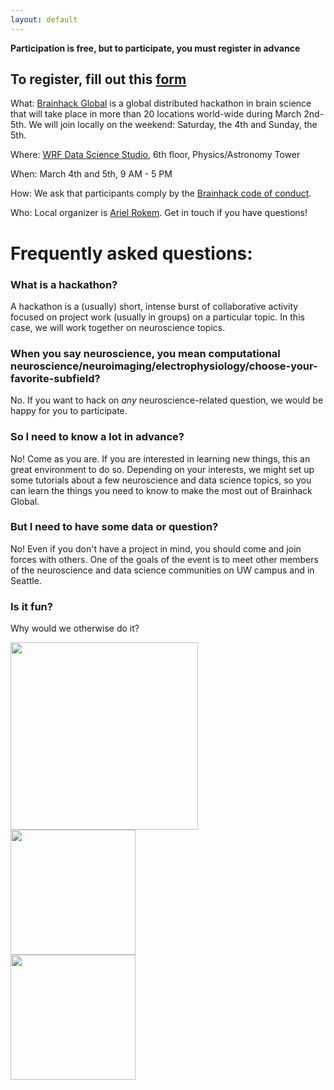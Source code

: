 ```yaml
---
layout: default
---
```


**Participation is free, but to participate, you must register in advance**

## To register, fill out this [form](https://goo.gl/forms/gLolsdmnFYwonPwC2)

What: [Brainhack Global](http://events.brainhack.org/global2017/) is a global
distributed hackathon in brain science that will take place in more than 20
locations world-wide during March 2nd-5th. We will join locally on the weekend:
Saturday, the 4th and Sunday, the 5th.

Where: [WRF Data Science Studio](http://escience.washington.edu/wrf-data-science-studio/), 6th floor, Physics/Astronomy Tower

When: March 4th and 5th, 9 AM - 5 PM

How: We ask that participants comply by the [Brainhack code of conduct](http://events.brainhack.org/global2017/codeofconduct.html).

Who: Local organizer is [Ariel Rokem](http://arokem.org/). Get in touch if you have questions!

# Frequently asked questions:

### What is a hackathon?

A hackathon is a (usually) short, intense burst of collaborative activity
focused on project work (usually in groups) on a particular topic. In this case, we will work together on neuroscience topics.

### When you say neuroscience, you mean computational neuroscience/neuroimaging/electrophysiology/choose-your-favorite-subfield?

No. If you want to hack on *any* neuroscience-related question, we would be happy for you to participate.  

### So I need to know a lot in advance?

No! Come as you are. If you are interested in learning new things, this an great
environment to do so. Depending on your interests, we might set up some
tutorials about a few neuroscience and data science topics, so you can learn the
things you need to know to make the most out of Brainhack Global.

### But I need to have some data or question?

No! Even if you don't have a project in mind, you should come and join forces
with others. One of the goals of the event is to meet other members of the
neuroscience and data science communities on UW campus and in Seattle.


### Is it fun?

Why would we otherwise do it?


<div class="row">
<div class="col-md-4">
<a href="http://escience.washington.edu"><image src="../images/eScience_Logo_PMS.png" width=300></a>
</div>
<div class="col-md-4">
<a href="http://www.moore.org"><image src="../images/MooreFdn.png" width=200></a>
</div>
<div class="col-md-4">
<a href="http://sloan.org"><image src="../images/SloanLogo.png" width=200></a>
</div>
</div>
